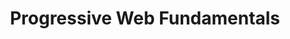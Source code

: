 ---
layout: workshop
title: Progressive Web Fundamentals
permalink: "/trainings/2017-01-20-progressive-web-fundamentals"
category: Front End Development
description: Progressive Web App technologies let you delight your users with the
  best modern browsers have to offer, without sacrificing compatibility for legacy
  environments.
image: "/images/trainings/2017-01-20-progressive-web-fundamentals.png"
stages:
- title: Server-Side Rendering
  description: We'll examine server-side rendering technology in general, and then
    focus on popular implementations in some important web frameworks.
  duration: 180
  agenda_items: []
- title: Service Workers
  description: Service workers are programmable proxies that remain installed on our
    users' systems, and are powerful allies in the effort to allow instant loading
    of our web apps.
  duration: 240
  agenda_items: []
- title: Durable Data
  description: Localstorage, cookies and IndexedDB all serve to allow us to store
    data that may outlive a user's session within our app. We'll learn about strengths,
    limitations and best practices as they apply to each of these tools
  duration: 120
  agenda_items: []
- title: Beyond the Browser
  description: On mobile devices, there are several ways we can create a native-like
    experience while still building for the web. We'll learn about web app manifests,
    splash screens, bookmarking and more!
  duration: 90
  agenda_items: []
---